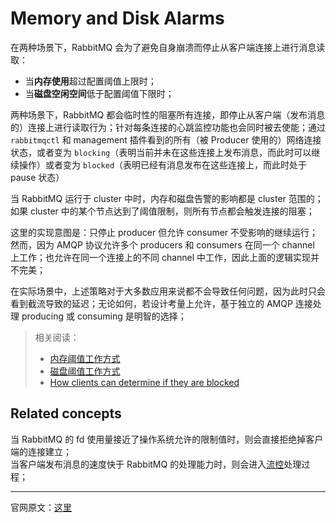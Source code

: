 


# Memory and Disk Alarms

在两种场景下，RabbitMQ 会为了避免自身崩溃而停止从客户端连接上进行消息读取：
- 当**内存使用**超过配置阈值上限时；
- 当**磁盘空闲空间**低于配置阈值下限时；

两种场景下，RabbitMQ 都会临时性的阻塞所有连接，即停止从客户端（发布消息的）连接上进行读取行为；针对每条连接的心跳监控功能也会同时被去使能；通过 `rabbitmqctl` 和 management 插件看到的所有（被 Producer 使用的）网络连接状态，或者变为 `blocking`（表明当前并未在这些连接上发布消息，而此时可以继续操作）或者变为 `blocked`（表明已经有消息发布在这些连接上，而此时处于 pause 状态）

当 RabbitMQ 运行于 cluster 中时，内存和磁盘告警的影响都是 cluster 范围的；如果 cluster 中的某个节点达到了阈值限制，则所有节点都会触发连接的阻塞；

这里的实现意图是：只停止  producer 但允许 consumer 不受影响的继续运行；然而，因为 AMQP 协议允许多个 producers 和 consumers 在同一个 channel 上工作；也允许在同一个连接上的不同 channel 中工作，因此上面的逻辑实现并不完美；

在实际场景中，上述策略对于大多数应用来说都不会导致任何问题，因为此时只会看到截流导致的延迟；无论如何，若设计考量上允许，基于独立的 AMQP 连接处理 producing 或 consuming 是明智的选择；


> 相关阅读：
> - [内存阈值工作方式](https://github.com/moooofly/MarkSomethingDown/blob/master/RabbitMQ%20%E4%B8%AD%E7%9A%84%E5%86%85%E5%AD%98%E5%91%8A%E8%AD%A6%E9%97%AE%E9%A2%98.md)
> - [磁盘阈值工作方式](https://github.com/moooofly/MarkSomethingDown/blob/master/RabbitMQ%20%E4%B8%AD%E7%9A%84%E7%A3%81%E7%9B%98%E5%91%8A%E8%AD%A6%E9%97%AE%E9%A2%98.md)
> - [How clients can determine if they are blocked](http://www.rabbitmq.com/connection-blocked.html)

## Related concepts

当 RabbitMQ 的 fd 使用量接近了操作系统允许的限制值时，则会直接拒绝掉客户端的连接建立；    
当客户端发布消息的速度快于 RabbitMQ 的处理能力时，则会进入[流控](http://www.rabbitmq.com/flow-control.html)处理过程；    

----------

官网原文：[这里](http://www.rabbitmq.com/alarms.html)

